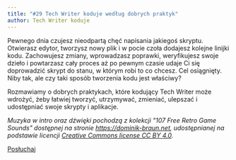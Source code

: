 ```yaml
---
title: "#29 Tech Writer koduje według dobrych praktyk"
author: Tech Writer koduje
---
```


Pewnego dnia czujesz nieodpartą chęć napisania jakiegoś skryptu. Otwierasz edytor, tworzysz nowy plik i w pocie czoła dodajesz kolejne linijki kodu. Zachowujesz zmiany, wprowadzasz poprawki, weryfikujesz swoje dzieło i powtarzasz cały proces aż po pewnym czasie udaje Ci się doprowadzić skrypt do stanu, w którym robi to co chcesz. Cel osiągnięty. Niby tak, ale czy taki sposób tworzenia kodu jest właściwy? 

Rozmawiamy o dobrych praktykach, które kodujący Tech Writer może wdrożyć, żeby łatwiej tworzyć, utrzymywać, zmieniać, ulepszać i udostępniać swoje skrypty i aplikacje.

_Muzyka w intro oraz dźwięki pochodzą z kolekcji "107 Free Retro Game Sounds" dostępnej na stronie <https://dominik-braun.net>, udostępnianej na podstawie licencji [Creative Commons license CC BY 4.0](https://creativecommons.org/licenses/by/4.0/)._

<a class="listenButton pixelButton" href="https://anchor.fm/docdeveloper/episodes/29-Tech-Writer-koduje-wedug-dobrych-praktyk-eubau2" target="_blank" rel="noopener noreferrer">Posłuchaj</a>
